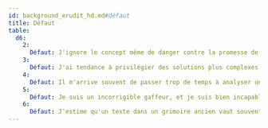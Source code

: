 ```yaml
---
id: background_erudit_hd.md#défaut
title: Défaut
table:
  d6:
    2:
      Défaut: J'ignore le concept même de danger contre la promesse de nouvelles connaissances.
    3:
      Défaut: J'ai tendance à privilégier des solutions plus complexes ou plus élaborées, même face à un problème simple.
    4:
      Défaut: Il m'arrive souvent de passer trop de temps à analyser un problème, et pas assez à le résoudre.
    5:
      Défaut: Je suis un incorrigible gaffeur, et je suis bien incapable de tenir ma langue.
    6:
      Défaut: J'estime qu'un texte dans un grimoire ancien vaut souvent mieux qu'une opinion, même avertie.
---
```


